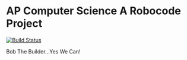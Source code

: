 # AP Computer Science A Robocode Project

[![Build Status](https://travis-ci.com/50Wliu/robocode.svg?token=FDjzEDKutADjsxLTm7EU&branch=master)](https://travis-ci.com/50Wliu/robocode)

Bob The Builder...Yes We Can!
